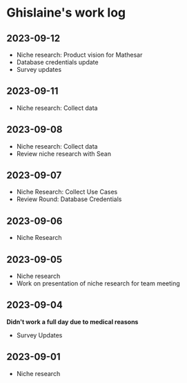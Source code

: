 # Ghislaine's work log

## 2023-09-12
- Niche research: Product vision for Mathesar
- Database credentials update
- Survey updates

## 2023-09-11
- Niche research: Collect data

## 2023-09-08
- Niche research: Collect data
- Review niche research with Sean

## 2023-09-07
- Niche Research: Collect Use Cases
- Review Round: Database Credentials

## 2023-09-06
- Niche Research

## 2023-09-05
- Niche research
- Work on presentation of niche research for team meeting

## 2023-09-04

**Didn't work a full day due to medical reasons**
- Survey Updates

## 2023-09-01
- Niche research
